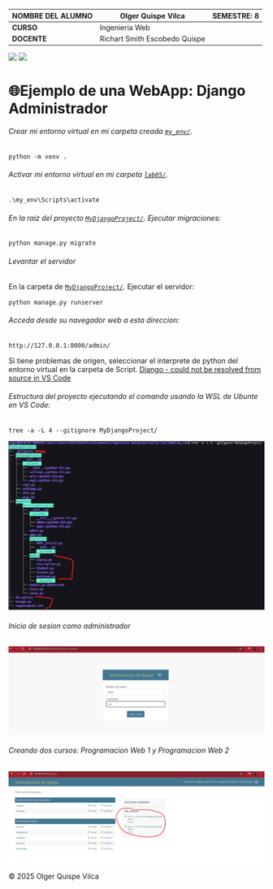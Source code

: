 | NOMBRE DEL ALUMNO | Olger Quispe Vilca      | SEMESTRE: 8|
|-------------------|----------------------------------|-----------|
| **CURSO**        | Ingenieria Web |           |
| **DOCENTE**      | Richart Smith Escobedo Quispe      |           |

<span>

<img src="https://img.shields.io/badge/django-%23092E20.svg?style=for-the-badge&logo=django&logoColor=white">
<img src="https://img.shields.io/badge/sqlite-%2307405e.svg?style=for-the-badge&logo=sqlite&logoColor=white">

</span>

# 🌐Ejemplo de una WebApp: Django Administrador

###### Crear mi entorno virtual en mi carpeta creada [`my_env/`](my_env).

```shells
python -m venv .
```

###### Activar mi entorno virtual en mi carpeta [`lab05/`](lab05).

```shell
.\my_env\Scripts\activate
```

###### En la raiz del proyecto [`MyDjangoProject/`](MyDjangoProject). Ejecutar migraciones:

```shell
python manage.py migrate
```

###### Levantar el servidor

En la carpeta de [`MyDjangoProject/`](MyDjangoProject). Ejecutar el servidor:

```shell
python manage.py runserver
```

###### Acceda desde su navegador web a esta direccion:

```
http://127.0.0.1:8000/admin/
```


Si tiene problemas de origen, seleccionar el interprete de python del entorno virtual en la carpeta de Script. [Django - could not be resolved from source in VS Code](https://stackoverflow.com/questions/67586182/how-to-resolve-import-django-contrib-could-not-be-resolved-from-source-in-vs)

###### Estructura del proyecto ejecutando el comando usando la WSL de Ubunte en VS Code:

```shell
tree -a -L 4 --gitignore MyDjangoProject/
```

![Estructura del Proyecto](image.png)

###### Inicio de sesion como administrador

![alt text](image-1.png)

###### Creando dos cursos: Programacion Web 1 y Programacion Web 2

![alt text](image-2.png)


© 2025 Olger Quispe Vilca